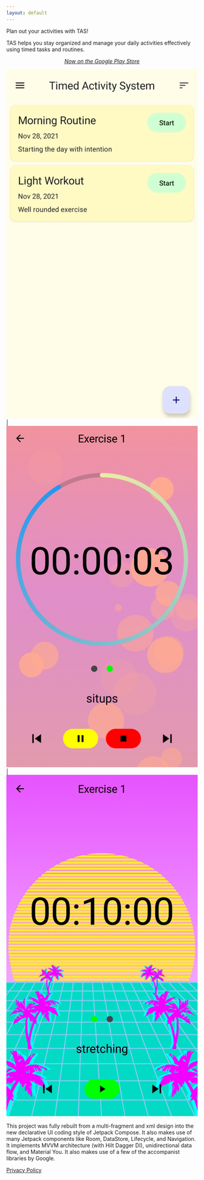 ```yaml
---
layout: default
---
```


Plan out your activities with TAS!

TAS helps you stay organized and manage your daily activities effectively using timed tasks and routines.

<p align="center">
  <em>
    <a href="https://play.google.com/store/apps/details?id=com.augustbyrne.tas" target="_blank">Now on the Google Play Store</a>
  </em>
</p>

![front_app_page](app_front_page.png) | ![timer_page_1](app_timer_page1.png) | ![timer_page_2](app_timer_page2.png)


This project was fully rebuilt from a multi-fragment and xml design into the new declarative UI coding style of Jetpack Compose. It also makes use of many Jetpack components like Room, DataStore, Lifecycle, and Navigation. It implements MVVM architecture (with Hilt Dagger DI), unidirectional data flow, and Material You. It also makes use of a few of the accompanist libraries by Google.

[Privacy Policy](privacy-policy.md)
